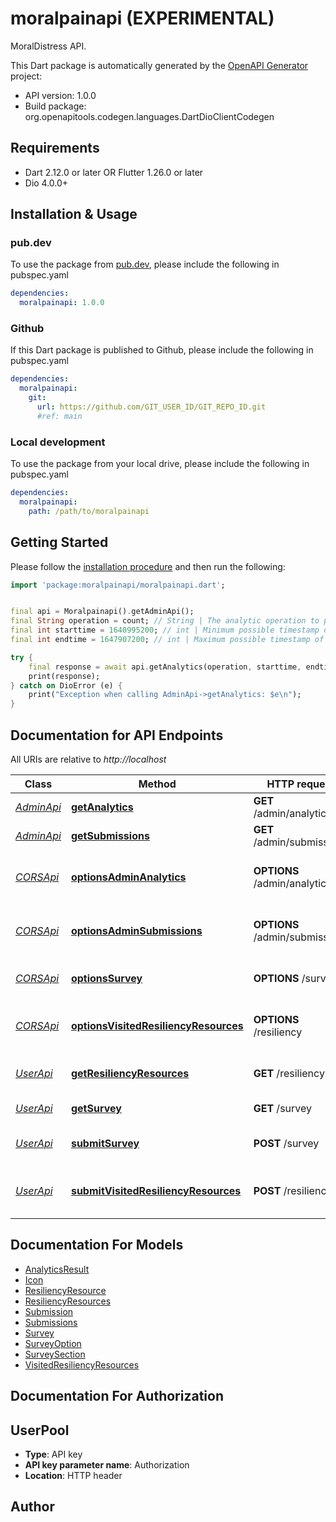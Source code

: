 # moralpainapi (EXPERIMENTAL)
MoralDistress API.

This Dart package is automatically generated by the [OpenAPI Generator](https://openapi-generator.tech) project:

- API version: 1.0.0
- Build package: org.openapitools.codegen.languages.DartDioClientCodegen

## Requirements

* Dart 2.12.0 or later OR Flutter 1.26.0 or later
* Dio 4.0.0+

## Installation & Usage

### pub.dev
To use the package from [pub.dev](https://pub.dev), please include the following in pubspec.yaml
```yaml
dependencies:
  moralpainapi: 1.0.0
```

### Github
If this Dart package is published to Github, please include the following in pubspec.yaml
```yaml
dependencies:
  moralpainapi:
    git:
      url: https://github.com/GIT_USER_ID/GIT_REPO_ID.git
      #ref: main
```

### Local development
To use the package from your local drive, please include the following in pubspec.yaml
```yaml
dependencies:
  moralpainapi:
    path: /path/to/moralpainapi
```

## Getting Started

Please follow the [installation procedure](#installation--usage) and then run the following:

```dart
import 'package:moralpainapi/moralpainapi.dart';


final api = Moralpainapi().getAdminApi();
final String operation = count; // String | The analytic operation to perform on the data.
final int starttime = 1640995200; // int | Minimum possible timestamp of a record in UTC seconds since Unix epoch.
final int endtime = 1647907200; // int | Maximum possible timestamp of a record in UTC seconds since Unix epoch.

try {
    final response = await api.getAnalytics(operation, starttime, endtime);
    print(response);
} catch on DioError (e) {
    print("Exception when calling AdminApi->getAnalytics: $e\n");
}

```

## Documentation for API Endpoints

All URIs are relative to *http://localhost*

Class | Method | HTTP request | Description
------------ | ------------- | ------------- | -------------
[*AdminApi*](doc/AdminApi.md) | [**getAnalytics**](doc/AdminApi.md#getanalytics) | **GET** /admin/analytics | Get data analysis
[*AdminApi*](doc/AdminApi.md) | [**getSubmissions**](doc/AdminApi.md#getsubmissions) | **GET** /admin/submissions | Get survey results
[*CORSApi*](doc/CORSApi.md) | [**optionsAdminAnalytics**](doc/CORSApi.md#optionsadminanalytics) | **OPTIONS** /admin/analytics | CORS admin analytics support
[*CORSApi*](doc/CORSApi.md) | [**optionsAdminSubmissions**](doc/CORSApi.md#optionsadminsubmissions) | **OPTIONS** /admin/submissions | CORS admin submissions support
[*CORSApi*](doc/CORSApi.md) | [**optionsSurvey**](doc/CORSApi.md#optionssurvey) | **OPTIONS** /survey | CORS survey support
[*CORSApi*](doc/CORSApi.md) | [**optionsVisitedResiliencyResources**](doc/CORSApi.md#optionsvisitedresiliencyresources) | **OPTIONS** /resiliency | CORS resiliency resources support
[*UserApi*](doc/UserApi.md) | [**getResiliencyResources**](doc/UserApi.md#getresiliencyresources) | **GET** /resiliency | Get resiliency resources
[*UserApi*](doc/UserApi.md) | [**getSurvey**](doc/UserApi.md#getsurvey) | **GET** /survey | Get the MDQ
[*UserApi*](doc/UserApi.md) | [**submitSurvey**](doc/UserApi.md#submitsurvey) | **POST** /survey | Submit a completed MDQ
[*UserApi*](doc/UserApi.md) | [**submitVisitedResiliencyResources**](doc/UserApi.md#submitvisitedresiliencyresources) | **POST** /resiliency | Submit visited resiliency resources


## Documentation For Models

 - [AnalyticsResult](doc/AnalyticsResult.md)
 - [Icon](doc/Icon.md)
 - [ResiliencyResource](doc/ResiliencyResource.md)
 - [ResiliencyResources](doc/ResiliencyResources.md)
 - [Submission](doc/Submission.md)
 - [Submissions](doc/Submissions.md)
 - [Survey](doc/Survey.md)
 - [SurveyOption](doc/SurveyOption.md)
 - [SurveySection](doc/SurveySection.md)
 - [VisitedResiliencyResources](doc/VisitedResiliencyResources.md)


## Documentation For Authorization


## UserPool

- **Type**: API key
- **API key parameter name**: Authorization
- **Location**: HTTP header


## Author



